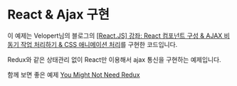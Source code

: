 # React & Ajax 구현

이 예제는 Velopert님의 블로그의 [[React.JS] 강좌: React 컴포넌트 구성 & AJAX 비동기 작업 처리하기 & CSS 애니메이션 처리](https://velopert.com/2597)를 구현한 코드입니다.

Redux와 같은 상태관리 없이 React만 이용해서 ajax 통신을 구현하는 예제입니다.

함께 보면 좋은 예제 [You Might Not Need Redux](https://medium.com/@dan_abramov/you-might-not-need-redux-be46360cf367#.1jmti5zd1)

